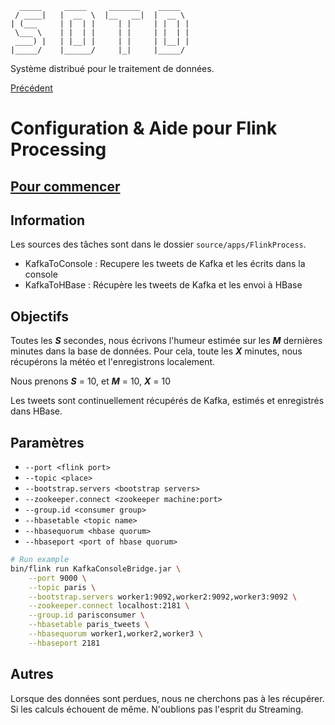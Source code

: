       _____     _____     _______    _____  
     / ____|   |  __  \  |__   __|  |  __ \ 
    | (___     | |  | |     | |     | |  | |
     \___ \    | |  | |     | |     | |  | |
     ____) |   | |__| |     | |     | |__| |
    |_____/    |______/     |_|     |_____/ 

Système distribué pour le traitement de données.

[Précédent](../README.md)

# Configuration & Aide pour Flink Processing

## [Pour commencer](Help/FLINK.md)


## Information

Les sources des tâches sont dans le dossier `source/apps/FlinkProcess`. 

- KafkaToConsole : Recupere les tweets de Kafka et les écrits dans la console
- KafkaToHBase : Récupère les tweets de Kafka et les envoi à HBase


## Objectifs

Toutes les ***S*** secondes, nous écrivons l'humeur estimée sur les ***M*** dernières minutes dans la base de données. 
Pour cela, toute les ***X*** minutes, nous récupérons la météo et l'enregistrons localement. 

Nous prenons ***S*** = 10, et ***M*** = 10, ***X*** = 10

Les tweets sont continuellement récupérés de Kafka, estimés et enregistrés dans HBase. 


## Paramètres

- `--port <flink port>` 
- `--topic <place>`
- `--bootstrap.servers <bootstrap servers>`
- `--zookeeper.connect <zookeeper machine:port>`
- `--group.id <consumer group>`
- `--hbasetable <topic name>`
- `--hbasequorum <hbase quorum>` 
- `--hbaseport <port of hbase quorum>`

```bash
# Run example
bin/flink run KafkaConsoleBridge.jar \
	--port 9000 \
	--topic paris \
	--bootstrap.servers worker1:9092,worker2:9092,worker3:9092 \
	--zookeeper.connect localhost:2181 \
	--group.id parisconsumer \
	--hbasetable paris_tweets \
	--hbasequorum worker1,worker2,worker3 \
	--hbaseport 2181

```

## Autres

Lorsque des données sont perdues, nous ne cherchons pas à les récupérer. Si les calculs échouent de même. N'oublions pas l'esprit du Streaming. 